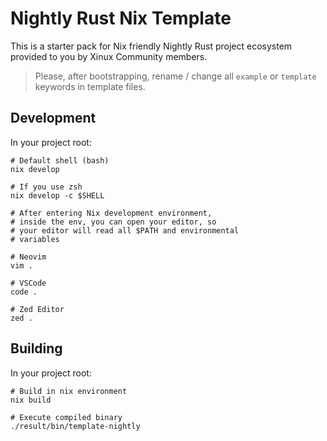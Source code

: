# Nightly Rust Nix Template

This is a starter pack for Nix friendly Nightly Rust project ecosystem provided to you by Xinux Community members.

> Please, after bootstrapping, rename / change all `example` or `template` keywords in template files.

## Development

In your project root:

```shell
# Default shell (bash)
nix develop

# If you use zsh
nix develop -c $SHELL

# After entering Nix development environment,
# inside the env, you can open your editor, so
# your editor will read all $PATH and environmental
# variables

# Neovim
vim .

# VSCode
code .

# Zed Editor
zed .
```

## Building

In your project root:

```shell
# Build in nix environment
nix build

# Execute compiled binary
./result/bin/template-nightly
```
